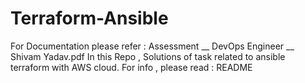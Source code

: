 # Terraform-Ansible
For Documentation please refer : Assessment __ DevOps Engineer __ Shivam Yadav.pdf
In this Repo , Solutions of task related to ansible terraform with AWS cloud.
For info , please read : README
